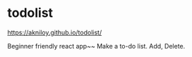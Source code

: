 # todolist

https://akniloy.github.io/todolist/


Beginner friendly react app~~
Make a to-do list. Add, Delete.
